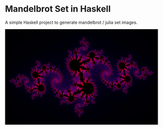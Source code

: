 # Mandelbrot Set in Haskell

A simple Haskell project to generate mandelbrot / julia set images.

![](juliablack.png)